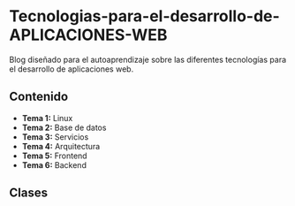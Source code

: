 # Tecnologias-para-el-desarrollo-de-APLICACIONES-WEB
Blog diseñado para el autoaprendizaje sobre las diferentes tecnologías para el desarrollo de aplicaciones web.



## Contenido
* **Tema 1:** Linux
* **Tema 2:** Base de datos 
* **Tema 3:** Servicios
* **Tema 4:** Arquitectura 
* **Tema 5:** Frontend
* **Tema 6:** Backend

## Clases 
